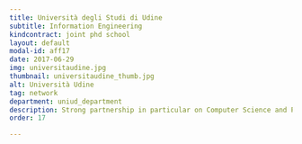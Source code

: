 ```yaml
---
title: Università degli Studi di Udine
subtitle: Information Engineering
kindcontract: joint phd school
layout: default
modal-id: aff17
date: 2017-06-29
img: universitaudine.jpg 
thumbnail: universitaudine_thumb.jpg
alt: Università Udine
tag: network
department: uniud_department
description: Strong partnership in particular on Computer Science and Physics
order: 17

---
```

